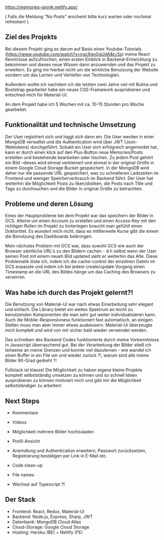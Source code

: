 https://memories-jannik.netlify.app/

( Falls die Meldung "No Posts" erscheint bitte kurz warten oder nochmal refreshen! )

## Ziel des Projekts

Bei diesem Projekt ging es darum auf Basis eines Youtube-Tutorials (https://www.youtube.com/watch?v=ngc9gnGgUdA&t=5s) meine React Kenntnisse aufzufrischen, einen ersten Einblick in Backend-Entwicklung zu bekommen und dieses neue Wissen dann anzuwenden und das Projekt zu erweitern. Es ging mir hierbei nicht um die wirkliche Benutzung der Website sondern um das Lernen und Vertiefen von Technologien.

Außerdem wollte ich nachdem ich die letzten zwei Jahre viel mit Bulma und Bootstrap gearbeitet habe ein neues CSS-Framework ausprobieren und entschied mich für Material-Ui.

An dem Projekt habe ich 5 Wochen mit ca. 10-15 Stunden pro Woche gearbeitet.

## Funktionalität und technische Umsetzung

Der User registriert sich und loggt sich dann ein. Die User werden in einer MongoDB verwaltet und die Authentication wird über JWT (Json-Webtokens) durchgeführt. Sobald ein User sich erfolgreich angemeldet hat, kann er durch einen klick auf den Plus-Button neue Memories/Posts erstellen und bestehende bearbeiten oder löschen. Zu jedem Post gehört ein Bild -dieses wird einmal verkleinert und einmal in der original Größe in einem Google Cloud Storage Bucket gespeichert. In der MongoDB wird daher nur die passende URL gespeichert, was zu schnelleren Ladezeiten im Frontend und weniger Speicherverbrauch im Backend führt.
Der User hat weiterhin die Möglichkeit Posts zu liken/disliken, die Posts nach Title und Tags zu durchsuchen und die Bilder in original Größe zu betrachten.

## Probleme und deren Lösung

Eines der Hauptprobleme bei dem Projekt war das speichern der Bilder in GCS. Alleine um einen Account zu erstellen und einen Access-Key mit den richtigen Rollen im Projekt zu hinterlegen braucht man gefühlt einen Doktortitel. Es wundert mich nicht, dass es mittlerweile Kurse gibt die einem die Benutzung des Dashboards beibringen.

Mein nächstes Problem mit GCS war, dass sowohl GCS wie auch der Browser sämtliche URL's zu den Bildern cachen - d.h selbst wenn der User seinen Post mit einem neueh Bild updated sieht er weiterhin das Alte. Diese Problematik löste ich, indem ich die cache-control der einzelnen Datein im GCS anpasste und indem ich bei jedem create/update Vorgang einen Timestamp an die URL des Bildes hänge um das Caching des Browsers zu verwirren.

## Was habe ich durch das Projekt gelernt?!

Die Benutzung von Material-Ui war nach etwas Einarbeitung sehr elegant und einfach. Die Library bietet ein weites Spektrum an leicht zu benutzenden Komponenten die man sehr gut weiter individualisieren kann. Auch die Mobile-Responsivness funktioniert fast automatisch, an einigen Stellen muss man aber immer etwas ausbessern. Material-Ui überzeugte mich komplett und wird von mir sicher bald wieder verwendet werden.

Das schreiben des Backend Codes funktionierte durch meine Vorkenntnisse in Javascript überraschend gut. Bei der Verarbeitung der Bilder stieß ich teilweise an meine Grenzen und konnte viel dazulernen - wie wandel ich einen Buffer in ein File um und wieder zurück ?!, warum sind alle meine Bilder 90-Grad gedreht ?!

Fullstack ist klasse! Die Möglichkeit zu haben eigene kleine Projekte komplett selbstständig umsetzen zu können und so schnell Ideen ausprobieren zu können motiviert mich und gibt mir die Möglichkeit selbstständiger zu arbeiten!

## Next Steps

* Kommentare
* Videos
* Möglichkeit mehrere Bilder hochzuladen
* Profil-Ansicht
* Anemdlung und Authentication erweitern, Passwort zurücksetzen, Registrierung bestätigen per Link in E-Mail etc.

* Code clean-up
* File names
* Wechsel auf Typescript ?!

## Der Stack

- Frontend: React, Redux, Material-Ui
- Backend: Node.js, Express, Sharp, JWT
- Datenbank: MongoDB Cloud Atlas
- Cloud-Storage: Google Cloud Storage
- Hosting: Heroku (BE) + Netlify (FE)
